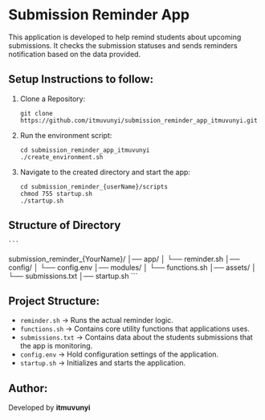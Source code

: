 # Submission Reminder App

This application is developed to help remind students about upcoming submissions. It checks the submission statuses and sends reminders notification based on the data provided.

## Setup Instructions to follow:
1. Clone a Repository:
   ```
   git clone https://github.com/itmuvunyi/submission_reminder_app_itmuvunyi.git
   ```
2. Run the environment script:
   ```
   cd submission_reminder_app_itmuvunyi
   ./create_environment.sh
   ```
3. Navigate to the created directory and start the app:
   ```
   cd submission_reminder_{userName}/scripts
   chmod 755 startup.sh
   ./startup.sh
   ```
## Structure of Directory
    ```
   submission_reminder_{YourName}/
│── app/
│   └── reminder.sh
│── config/
│   └── config.env
│── modules/
│   └── functions.sh
│── assets/
│   └── submissions.txt
│── startup.sh
    ```

## Project Structure:
- `reminder.sh` → Runs the actual reminder logic.
- `functions.sh` → Contains core utility functions that applications uses.
- `submissions.txt` → Contains data about the students submissions that the app is monitoring.
- `config.env` → Hold configuration settings of the application.
- `startup.sh` → Initializes and starts the application.

## Author:
Developed by **itmuvunyi**

